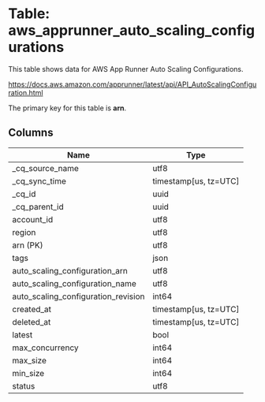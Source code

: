 # Table: aws_apprunner_auto_scaling_configurations

This table shows data for AWS App Runner Auto Scaling Configurations.

https://docs.aws.amazon.com/apprunner/latest/api/API_AutoScalingConfiguration.html

The primary key for this table is **arn**.

## Columns

| Name          | Type          |
| ------------- | ------------- |
|_cq_source_name|utf8|
|_cq_sync_time|timestamp[us, tz=UTC]|
|_cq_id|uuid|
|_cq_parent_id|uuid|
|account_id|utf8|
|region|utf8|
|arn (PK)|utf8|
|tags|json|
|auto_scaling_configuration_arn|utf8|
|auto_scaling_configuration_name|utf8|
|auto_scaling_configuration_revision|int64|
|created_at|timestamp[us, tz=UTC]|
|deleted_at|timestamp[us, tz=UTC]|
|latest|bool|
|max_concurrency|int64|
|max_size|int64|
|min_size|int64|
|status|utf8|